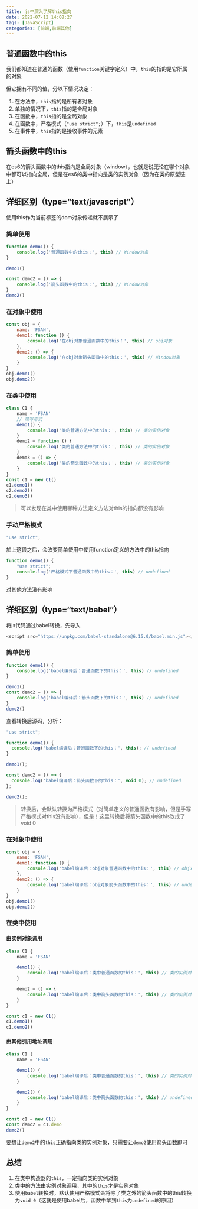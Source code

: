 ```yaml
---
title: js中深入了解this指向
date: 2022-07-12 14:08:27
tags: [JavaScript]
categories: [前端,前端其他]
---
```

## 普通函数中的this

我们都知道在普通的函数（使用`function`关键字定义）中，`this`的指的是它所属的对象

但它拥有不同的值，分以下情况决定：

1. 在方法中，`this`指的是所有者对象
2. 单独的情况下，`this`指的是全局对象
3. 在函数中，`this`指的是全局对象
4. 在函数中，严格模式（`"use strict";`）下，`this`是`undefined`
5. 在事件中，`this`指的是接收事件的元素

## 箭头函数中的this

在es6的箭头函数中的this指向是全局对象（window），也就是说无论在哪个对象中都可以指向全局，但是在es6的类中指向是类的实例对象（因为在类的原型链上）

## 详细区别（type="text/javascript"）

使用this作为当前标签的dom对象传递就不展示了

### 简单使用

```js
function demo1() {
    console.log('普通函数中的this：', this) // Window对象
}

demo1()

const demo2 = () => {
    console.log('箭头函数中的this：', this) // Window对象
}
demo2()
```

### 在对象中使用

```js
const obj = {
    name: 'FSAN',
    demo1: function () {
        console.log('在obj对象普通函数中的this：', this) // obj对象
    },
    demo2: () => {
        console.log('在obj对象箭头函数中的this：', this) // Window对象
    }
}
obj.demo1()
obj.demo2()
```

### 在类中使用

```js
class C1 {
    name = 'FSAN'
    // 简写形式
    demo1() {
        console.log('类的普通方法中的this：', this) // 类的实例对象
    }
    demo2 = function () {
        console.log('类的普通方法中的this：', this) // 类的实例对象
    }
    demo3 = () => {
        console.log('类的箭头函数中的this：', this) // 类的实例对象
    }
}
const c1 = new C1()
c1.demo1()
c2.demo2()
c2.demo3()
```

> 可以发现在类中使用哪种方法定义方法对this的指向都没有影响

### 手动严格模式

```js
"use strict";
```

加上这段之后，会改变简单使用中使用function定义的方法中的this指向

```js
function demo1() {
    "use strict";
    console.log('严格模式下普通函数中的this：', this) // undefined
}
```

对其他方法没有影响

## 详细区别（type=“text/babel”）

将js代码通过babel转换，先导入

```js
<script src="https://unpkg.com/babel-standalone@6.15.0/babel.min.js"></script>
```

### 简单使用

```js
function demo1() {
    console.log('babel编译后：普通函数下的this：', this) // undefined
}

demo1()
const demo2 = () => {
    console.log('babel编译后：箭头函数下的this：', this) // undefined
}
demo2()
```

查看转换后源码，分析：

```js
"use strict";

function demo1() {
  console.log('babel编译后：普通函数下的this：', this); // undefined
}

demo1();

const demo2 = () => {
  console.log('babel编译后：箭头函数下的this：', void 0); // undefined
};

demo2();
```

> 转换后，会默认转换为严格模式（对简单定义的普通函数有影响，但是手写严格模式对this没有影响），但是！这里转换后将箭头函数中的this改成了void 0

### 在对象中使用

```js
const obj = {
    name: 'FSAN',
    demo1: function () {
        console.log('babel编译后：obj对象普通函数中的this：', this) // obj对象
    },
    demo2: () => {
        console.log('babel编译后：obj对象箭头函数中的this：', this) // undefined
    }
}
obj.demo1()
obj.demo2()
```

### 在类中使用

#### 由实例对象调用

```js
class C1 {
    name = 'FSAN'

    demo1() {
        console.log('babel编译后：类中普通函数的this：', this) // 类的实例对象
    }

    demo2 = () => {
        console.log('babel编译后：类中箭头函数的this：', this) // 类的实例对象
    }
}

const c1 = new C1()
c1.demo1()
c1.demo2()
```

#### 由其他引用地址调用

```js
class C1 {
    name = 'FSAN'

    demo1() {
        console.log('babel编译后：类中普通函数的this：', this) // 类的实例对象
    }

    demo2() {
        console.log('babel编译后：类中箭头函数的this：', this) // undefined
    }
}

const c1 = new C1()
const demo2 = c1.demo
demo2()
```

要想让`demo2`中的`this`正确指向类的实例对象，只需要让`demo2`使用箭头函数即可

## 总结

1. 在类中构造器的`this`，一定指向类的实例对象
2. 类中的方法由实例对象调用，其中的`this`才是实例对象
3. 使用`babel`转换时，默认使用严格模式会将除了类之外的箭头函数中的this转换为`void 0`（这就是使用babel后，函数中拿到`this`为`undefined`的原因）

